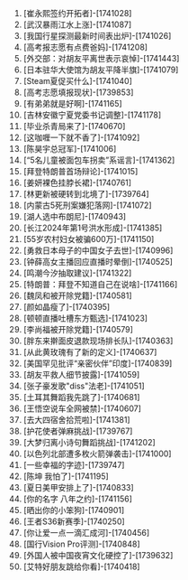 
1. [崔永熙签约开拓者]-[1741028]
1. [武汉暴雨江水上涨]-[1741087]
1. [我国行星探测最新时间表出炉]-[1741026]
1. [高考报志愿有点费爸妈]-[1741208]
1. [外交部：对胡友平离世表示哀悼]-[1741443]
1. [日本驻华大使馆为胡友平降半旗]-[1741079]
1. [Steam夏促买什么]-[1741040]
1. [高考志愿填报现状]-[1739853]
1. [有弟弟就是好啊]-[1741165]
1. [吉林安徽宁夏党委书记调整]-[1741178]
1. [毕业杀青局来了]-[1740670]
1. [这咖喱一下就不香了]-[1741092]
1. [陈昊宇总冠军]-[1741006]
1. [“5名儿童被面包车拐卖”系谣言]-[1741362]
1. [拜登特朗普首场辩论]-[1741015]
1. [姜妍裸色挂脖长裙]-[1740761]
1. [林更新被硬转到北境了]-[1739764]
1. [内蒙古5死刑案嫌犯落网]-[1741072]
1. [湖人选中布朗尼]-[1740943]
1. [长江2024年第1号洪水形成]-[1741385]
1. [55岁农村妇女被骗600万]-[1741150]
1. [勇救日本母子的中国女子去世]-[1740996]
1. [钟薛高女主播回应直播时晕倒]-[1740525]
1. [鸣潮今汐抽取建议]-[1741322]
1. [特朗普：拜登不知道自己在说啥]-[1741166]
1. [魏凤和被开除党籍]-[1740581]
1. [颜如晶瘦了]-[1740395]
1. [顿顿直播吐槽东方甄选]-[1741023]
1. [李尚福被开除党籍]-[1740579]
1. [胖东来擀面皮退款现场排长队]-[1740363]
1. [从此黄玫瑰有了新的定义]-[1740637]
1. [美国罕见批评“亲密伙伴”印度]-[1740839]
1. [胡友平救人细节披露]-[1741059]
1. [张子豪发歌"diss"法老]-[1741051]
1. [土耳其舞蹈我先跳了]-[1740681]
1. [王悟空说车全网被禁]-[1740607]
1. [去大四宿舍拾荒啦]-[1741381]
1. [护花使者弹麻挑战]-[1739767]
1. [大梦归离小诗句舞蹈挑战]-[1741202]
1. [以色列北部遭多枚火箭弹袭击]-[1741000]
1. [一些幸福的字迹]-[1739747]
1. [陈坤 我怕了]-[1741195]
1. [夏日美甲安排上了]-[1740833]
1. [你的名字 八年之约]-[1741156]
1. [晒出你的小笨狗]-[1740901]
1. [王者S36新赛季]-[1740250]
1. [你让爱一点一滴汇成河]-[1740456]
1. [国行Vision Pro评测]-[1740848]
1. [外国人被中国夜宵文化硬控了]-[1739632]
1. [艾特好朋友跳给你看]-[1740418]